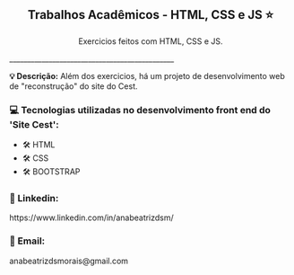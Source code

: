 <h2 align="center">Trabalhos Acadêmicos - HTML, CSS e JS ⭐</h2>

<p align="center">Exercicios feitos com HTML, CSS e JS.</p>
______________________________________________

<p><strong>💡 Descrição:</strong> Além dos exercicios, há um projeto de desenvolvimento web de "reconstrução" do site do Cest.</p>

<h3>💻 Tecnologias utilizadas no desenvolvimento front end do 'Site Cest':</h3>
<ul><li>🛠️ HTML</li>
  <li>🛠️ CSS</li>
  <li>🛠️ BOOTSTRAP</li>
</ul>

<h3>🔗 Linkedin: </h3>
https://www.linkedin.com/in/anabeatrizdsm/

<h3>📧 Email:</h3>
anabeatrizdsmorais@gmail.com
